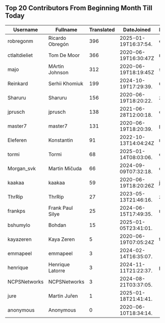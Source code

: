 ## Top 20 Contributors From Beginning Month Till Today ##
|Username|Fullname|Translated|DateJoined|Language|
|--------|--------|----------|----------|-------|
|robregonm|Ricardo Obregón|396|2025-01-19T16:37:54.|es|
|ctlaltdieliet|Tom De Moor|366|2020-06-19T16:30:47Z|nl|
|majo|MArtin Johnson|312|2020-06-19T18:19:45Z|sv|
|Reinkard|Serhii Khomiuk|199|2024-10-19T17:29:39.|uk|
|Sharuru|Sharuru|156|2020-06-19T18:20:22.|zh_Hans|
|jprusch|jprusch|138|2021-06-28T12:00:18.|de|
|master7|master7|131|2020-06-19T18:20:39.|pl|
|Eleferen|Konstantin|91|2022-10-13T14:04:24Z|ru|
|tormi|Tormi|68|2025-01-14T08:03:06.|et|
|Morgan_svk|Martin Mičuda|66|2024-09-09T07:32:18.|cs|
|kaakaa|kaakaa|59|2020-06-19T18:20:26Z|ja|
|ThrRip|ThrRip|27|2023-05-13T21:46:16.|zh_Hans|
|frankps|Frank Paul Silye|25|2024-06-15T17:49:35.|nb_NO|
|bshumylo|Bohdan|15|2025-01-05T23:41:01.||
|kayazeren|Kaya Zeren|5|2020-06-19T07:05:24Z|tr|
|emmapeel|emmapeel|3|2024-02-14T16:35:07.||
|henrique|Henrique Latorre|3|2024-11-11T21:22:37.|pt_BR|
|NCPSNetworks|NCPSNetworks|3|2024-08-21T03:37:05.||
|jure|Martin Juřen|1|2025-01-18T21:41:41.||
|anonymous|Anonymous|0|2020-06-10T18:34:14.||
